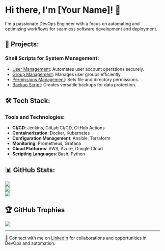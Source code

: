 # Hi there, I'm [Your Name]! 👋

I'm a passionate DevOps Engineer with a focus on automating and optimizing workflows for seamless software development and deployment.

## 🚀 Projects:

### Shell Scripts for System Management:
- [User Management](https://github.com/bhavesh053/shellscriptforusermanagementandbackupinlinux/user_mgmt.sh): Automates user account operations securely.
- [Group Management](https://github.com/bhavesh053/shellscriptforusermanagementandbackupinlinux/group_mgmt.sh): Manages user groups efficiently.
- [Permissions Management](https://github.com/bhavesh053/shellscriptforusermanagementandbackupinlinux/permissions.sh): Sets file and directory permissions.
- [Backup Script](https://github.com/bhavesh053/shellscriptforusermanagementandbackupinlinux/backup.sh): Creates versatile backups for data protection.

## 🛠️ Tech Stack:

### Tools and Technologies:
- **CI/CD**: Jenkins, GitLab CI/CD, GitHub Actions
- **Containerization**: Docker, Kubernetes
- **Configuration Management**: Ansible, Terraform
- **Monitoring**: Prometheus, Grafana
- **Cloud Platforms**: AWS, Azure, Google Cloud
- **Scripting Languages**: Bash, Python

## 📊 GitHub Stats:
![](https://github-readme-stats.vercel.app/api?username=bhaveshjadhav&theme=dracula&hide_border=false&include_all_commits=false&count_private=false)<br/>
![](https://github-readme-streak-stats.herokuapp.com/?user=bhaveshjadhav&theme=dracula&hide_border=false)<br/>
![](https://github-readme-stats.vercel.app/api/top-langs/?username=bhaveshjadhav&theme=dracula&hide_border=false&include_all_commits=false&count_private=false&layout=compact)

## 🏆 GitHub Trophies
![](https://github-profile-trophy.vercel.app/?username=bhaveshjadhav&theme=radical&no-frame=false&no-bg=true&margin-w=4)

---

🔗 Connect with me on [LinkedIn](https://linkedin.com/in/bhaveshjadhav05) for collaborations and opportunities in DevOps and automation.

<!-- Proudly created with GPRM (https://gprm.itsvg.in) -->
